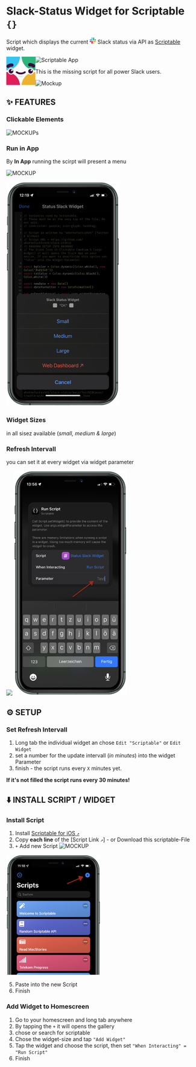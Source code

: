 # Slack-Status Widget for Scriptable `{}`

Script which displays the current  <img title="Slack Symbol" src="Symbols/Slack_Icon.png" width="17"> Slack status via API as [Scriptable](https://apps.apple.com/us/app/scriptable/id1405459188?ign-mpt=uo%3D4) widget.

<img title="SlackBot" src="Symbols/SlackBot.png" width="77" align="left">

![Scriptable App](https://is1-ssl.mzstatic.com/image/thumb/Purple115/v4/92/2c/8d/922c8d5d-9e5b-207b-98fd-95d3387c8387/source/77x77bb.png)

This is the missing script for all power Slack users.

![Mockup](https://i.imgur.com/jiIXjxXl..jpg)

## ✨ FEATURES

### Clickable Elements

![MOCKUPs](https://imgur.com/xzipg3t..png)

### Run in App

By **In App** running the scirpt will present a menu

![MOCKUP](https://i.imgur.com/VtrcNixl..jpg)

<img title="" src="Images/runsInApp.png" width="300">

### Widget Sizes

in all sisez available (_small, medium & large_)

### Refresh Intervall

you can set it at every widget via widget parameter

![](https://i.imgur.com/org7DQql..png)
<img title="" src="Images/editWidgetParameter.png" width="300">

## ⚙️ SETUP

### Set Refresh Intervall

1. Long tab the individual widget an chose `Edit "Scriptable"` or `Edit Widget`
2. set a number for the update intervall (_in minutes_) into the widget Parameter
3. finish - the script runs every `X` minutes yet.

**If it's not filled the script runs every 30 minutes!**


## ⬇️ INSTALL SCRIPT / WIDGET

### Install Script
1. Install [Scriptable for iOS `↗`](https://apps.apple.com/us/app/scriptable/id1405459188?ign-mpt=uo%3D4)
2. Copy **each line** of the [Script Link `↗`] - or Download this scriptable-File
3. `+` Add new Script ![MOCKUP](https://i.imgur.com/aCsxMMDm..jpg)

<img title="" src="Images/addNewScript.png" width="250">

5. Paste into the new Script
6. Finish

### Add Widget to Homescreen
1. Go to your homescreen and long tab anywhere
2. By tapping the `+` it will opens the gallery
3. chose or search for scriptable
4. Chose the widget-size and tap `"Add Widget"`
5. Tap the widget and choose the script, then set `"When Interacting" = "Run Script"` 
6. Finish
